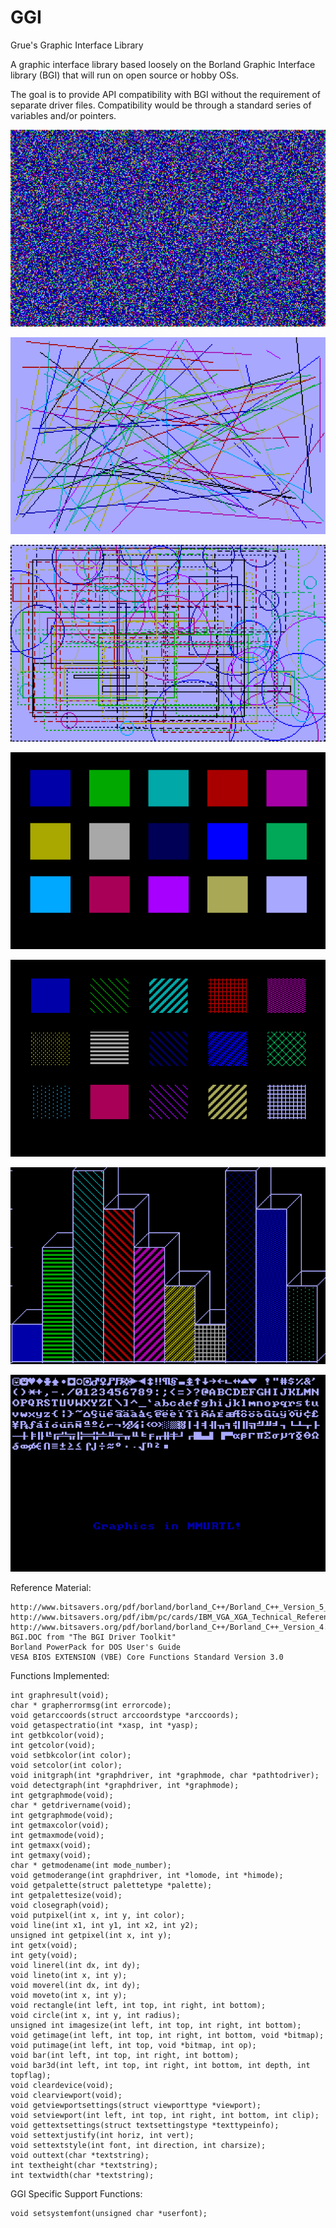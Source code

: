 # GGI
Grue's Graphic Interface Library

A graphic interface library based loosely on the Borland Graphic Interface library (BGI)
that will run on open source or hobby OSs.

The goal is to provide API compatibility with BGI without the requirement of separate
driver files.  Compatibility would be through a standard series of variables and/or pointers.

![We have pixels](resources/screenshots/VirtualBox_MMURTL_GUI_04_01_2021_16_04_19.png)

![We have lines](resources/screenshots/VirtualBox_MMURTL_GUI_05_01_2021_17_04_50.png)

![Circles Rectangles and Linestyles](resources/screenshots/VirtualBox_MMURTL_GUI_09_01_2021_15_58_14.png)

![Bars and Solids](resources/screenshots/VirtualBox_MMURTL_GUI_12_01_2021_19_39_11.png)

![Bars and Fillstyles](resources/screenshots/VirtualBox_MMURTL_GUI_12_01_2021_19_48_01.png)

![3DBars and Fillstyles](resources/screenshots/VirtualBox_MMURTL_GUI_12_01_2021_21_16_38.png)

![We have text](resources/screenshots/VirtualBox_MMURTL_GUI_16_01_2021_18_21_59.png)

Reference Material:

	http://www.bitsavers.org/pdf/borland/borland_C++/Borland_C++_Version_5_Programmers_Guide_1997.pdf
	http://www.bitsavers.org/pdf/ibm/pc/cards/IBM_VGA_XGA_Technical_Reference_Manual_May92.pdf
	http://www.bitsavers.org/pdf/borland/borland_C++/Borland_C++_Version_4.0_DOS_Reference_Oct93.pdf
	BGI.DOC from "The BGI Driver Toolkit"
	Borland PowerPack for DOS User's Guide
	VESA BIOS EXTENSION (VBE) Core Functions Standard Version 3.0


Functions Implemented:

	int graphresult(void);
	char * grapherrormsg(int errorcode);
	void getarccoords(struct arccoordstype *arccoords);
	void getaspectratio(int *xasp, int *yasp);
	int getbkcolor(void);
	int getcolor(void);
	void setbkcolor(int color);
	void setcolor(int color);
	void initgraph(int *graphdriver, int *graphmode, char *pathtodriver);
	void detectgraph(int *graphdriver, int *graphmode);
	int getgraphmode(void);
	char * getdrivername(void);
	int getgraphmode(void);
	int getmaxcolor(void);
	int getmaxmode(void);
	int getmaxx(void);
	int getmaxy(void);
	char * getmodename(int mode_number);
	void getmoderange(int graphdriver, int *lomode, int *himode);
	void getpalette(struct palettetype *palette);
	int getpalettesize(void);
	void closegraph(void);
	void putpixel(int x, int y, int color);
	void line(int x1, int y1, int x2, int y2);
	unsigned int getpixel(int x, int y);
	int getx(void);
	int gety(void);
	void linerel(int dx, int dy);
	void lineto(int x, int y);
	void moverel(int dx, int dy);
	void moveto(int x, int y);
	void rectangle(int left, int top, int right, int bottom);
	void circle(int x, int y, int radius);
	unsigned int imagesize(int left, int top, int right, int bottom);
	void getimage(int left, int top, int right, int bottom, void *bitmap);
	void putimage(int left, int top, void *bitmap, int op);
	void bar(int left, int top, int right, int bottom);
	void bar3d(int left, int top, int right, int bottom, int depth, int topflag);
	void cleardevice(void);
	void clearviewport(void);
	void getviewportsettings(struct viewporttype *viewport);
	void setviewport(int left, int top, int right, int bottom, int clip);
	void gettextsettings(struct textsettingstype *texttypeinfo);
	void settextjustify(int horiz, int vert);
	void settextstyle(int font, int direction, int charsize);
	void outtext(char *textstring);
	int textheight(char *textstring);
	int textwidth(char *textstring);

GGI Specific Support Functions:

	void setsystemfont(unsigned char *userfont);
